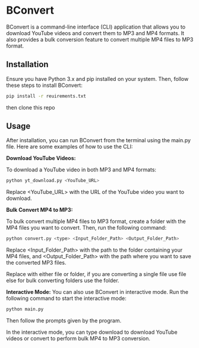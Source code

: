 # BConvert

BConvert is a command-line interface (CLI) application that allows you to download YouTube videos and convert them to MP3 and MP4 formats. It also provides a bulk conversion feature to convert multiple MP4 files to MP3 format.

## Installation

Ensure you have Python 3.x and pip installed on your system. Then, follow these steps to install BConvert:

```bash
pip install -r reuirements.txt
```
then clone this repo 

## Usage
After installation, you can run BConvert from the terminal using the main.py file. Here are some examples of how to use the CLI:

**Download YouTube Videos:**

To download a YouTube video in both MP3 and MP4 formats:

```bash
python yt_download.py <YouTube_URL>
```

Replace <YouTube_URL> with the URL of the YouTube video you want to download.

**Bulk Convert MP4 to MP3:**

To bulk convert multiple MP4 files to MP3 format, create a folder with the MP4 files you want to convert. Then, run the following command:

```bash
python convert.py <type> <Input_Folder_Path> <Output_Folder_Path>
```
Replace <Input_Folder_Path> with the path to the folder containing your MP4 files, and <Output_Folder_Path> with the path where you want to save the converted MP3 files.

Replace <type> with either file or folder, if you are converting a single file use file else for bulk converting folders use the folder.

**Interactive Mode:**
You can also use BConvert in interactive mode. Run the following command to start the interactive mode:

```bash
python main.py
```

Then follow the prompts given by the program.

In the interactive mode, you can type download to download YouTube videos or convert to perform bulk MP4 to MP3 conversion.




